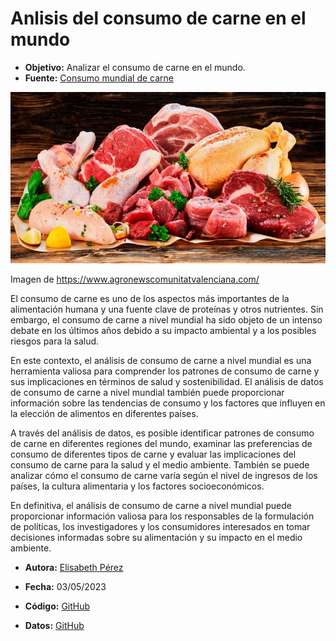 # Anlisis del consumo de carne en el mundo

- **Objetivo:** Analizar el consumo de carne en el mundo.
- **Fuente:** [Consumo mundial de carne](https://www.kaggle.com/datasets/allenkong/worldwide-meat-consumption)

![Imagen Carnes](img/carne.jpg)
    
Imagen de https://www.agronewscomunitatvalenciana.com/

El consumo de carne es uno de los aspectos más importantes de la alimentación humana y una fuente clave de proteínas y otros nutrientes. Sin embargo, el consumo de carne a nivel mundial ha sido objeto de un intenso debate en los últimos años debido a su impacto ambiental y a los posibles riesgos para la salud.

En este contexto, el análisis de consumo de carne a nivel mundial es una herramienta valiosa para comprender los patrones de consumo de carne y sus implicaciones en términos de salud y sostenibilidad. El análisis de datos de consumo de carne a nivel mundial también puede proporcionar información sobre las tendencias de consumo y los factores que influyen en la elección de alimentos en diferentes países.

A través del análisis de datos, es posible identificar patrones de consumo de carne en diferentes regiones del mundo, examinar las preferencias de consumo de diferentes tipos de carne y evaluar las implicaciones del consumo de carne para la salud y el medio ambiente. También se puede analizar cómo el consumo de carne varía según el nivel de ingresos de los países, la cultura alimentaria y los factores socioeconómicos.

En definitiva, el análisis de consumo de carne a nivel mundial puede proporcionar información valiosa para los responsables de la formulación de políticas, los investigadores y los consumidores interesados en tomar decisiones informadas sobre su alimentación y su impacto en el medio ambiente.
 
* **Autora:** [Elisabeth Pérez](https://www.linkedin.com/in/elisabethperezruiz)
  
* **Fecha:** 03/05/2023

* **Código:** [GitHub](https://github.com/ElisabethDATA/informe-carne)

* **Datos:** [GitHub](https://raw.githubusercontent.com/ElisabethDATA/informe-carne/master/data/meat_consumption.csv)

